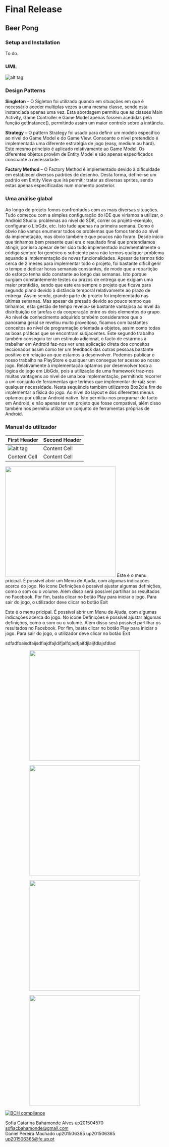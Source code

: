 # Final Release
## Beer Pong

### Setup and Installation

To do.

### UML

![alt tag](https://github.com/Kyahra/LPOO1617_T3G8/blob/finalRelease/UML/firstUML.png "UML")

### Design Patterns

**Singleton** – O Sigleton foi utilizado quando em situações em que é necessário aceder multiplas vezes a uma mesma classe, sendo esta instanciada apenas uma vez. Esta abordagem permitiu que as classes Main Activity, Game Controller e Game Model apenas fossem acedidas pela função getInstance(), permitindo assim um maior controlo sobre a instância.

**Strategy** – O pattern Strategy foi usado para definir um modelo específico ao nível do Game Model e do Game View. Consoante o nível pretendido é implementada  uma diferente estratégia de jogo (easy, medium ou hard). Este mesmo princípio é aplicado relativamente ao Game Model. Os diferentes objetos provêm de Entity Model e são apenas especificados consoante a necessidade.

**Factory Method** – O Factory Method é implementado devido à dificuldade em establecer diversos padrões de desenho. Desta forma, define-se um padrão em Entity View que irá permitir tratar as diversas sprites, sendo estas apenas especificadas num momento posterior.

### Uma análise glabal

Ao longo do projeto fomos confrontados com as mais diversas situações. Tudo começou com a simples configuração do IDE que viríamos a utilizar, o Android Studio: problemas ao nível do SDK, correr os projeto-exemplo, configurar o LibGdx, etc. Isto tudo apenas na primeira semana. Como é óbvio não vamos enumerar todos os problemas que fomos tendo ao nível da implemetação, mas óbvio também é que poucos não foram. Desde início que tinhamos bem presente qual era o resultado final que pretendíamos atingir, por isso apesar de ter sido tudo implementado incrementalmente o código sempre foi genérico o suficiente para não termos qualquer problema aquando a implementação de novas funcionalidades. Apesar de termos tido cerca de 2 meses para implementar todo o projeto, foi bastante dificíl gerir o tempo e dedicar horas semanais constantes, de modo que a repartição do esforço tenha sido constante ao longo das semanas. Isto porque surgiam constantemente testes ou prazos de entrega que exigiam uma maior prontidão, sendo que este era sempre o projeto que ficava para segundo plano devido à distância temporal relativamente ao prazo de entrega. Assim sendo, grande parte do projeto foi implementado nas últimas semanas. Mas apesar da pressão devido ao pouco tempo que tinhamos, esta gestão de tempo revelou-se bastante vantajosa ao nível da distribuição de tarefas e da cooperação entre os dois elementos do grupo. Ao nível de conhecimento adquirido também consideramos que o panorama geral se revelou muito proveitoso, ficamos com bastantes conceitos ao nível de programação orientada a objetos, assim como todas as boas práticas que se encontram subjacentes. Este segundo trabalho também conseguiu ter um estímulo adicional, o facto de estarmos a trabalhar em Android faz-nos ver uma aplicação direta dos conceitos leccionados assim como ter um feedback das outras pessoas bastante positivo em relação ao que estamos a desenvolver. Podemos publicar o nosso trabalho na PlayStore e qualquer um consegue ter acesso ao nosso jogo. Relativamente à implementação optamos por desenvolver toda a lógica do jogo em LibGdx, pois a utilização de uma framework traz-nos muitas vantagens ao nível de uma boa implementação, permitindo recorrer a um conjunto de ferramentas que terímos que implementar de raiz sem qualquer necessidade. Nesta sequência também utilizamos Box2d a fim de implementar a física do jogo. Ao nível do layout e dos diferentes menus optamos por utilizar Android nativo. Isto permitiu-nos programar de facto em Android, e não apenas ter um projeto que fosse compatível, além disso também nos permitiu utilizar um conjunto de ferramentas próprias de Android.

### Manual do utilizador

| First Header  | Second Header |
| ------------- | ------------- |
| ![alt tag](https://github.com/Kyahra/LPOO1617_T3G8/blob/finalRelease/ImagesREADME/beerpongame.png "game")  | Content Cell  |
| Content Cell  | Content Cell  |


<div style="float: right">
</div>

<p align="left">
  <img src="https://github.com/Kyahra/LPOO1617_T3G8/blob/finalRelease/ImagesREADME/beerpongame.png" width="350"/>
  Este é o menu pricipal. É possível abrir um Menu de Ajuda, com algumas indicações acerca do jogo. No ícone Definições é possível       ajustar algumas definições, como o som ou o volume. Além disso será possível partilhar os resultados no Facebook. Por fim, basta clicar no botão Play para iniciar o jogo. Para sair do jogo, o utilizador deve clicar no botão Exit
</p>
<p align="rigth">
    Este é o menu pricipal. É possível abrir um Menu de Ajuda, com algumas indicações acerca do jogo. No ícone Definições é possível       ajustar algumas definições, como o som ou o volume. Além disso será possível partilhar os resultados no Facebook. Por fim, basta clicar no botão Play para iniciar o jogo. Para sair do jogo, o utilizador deve clicar no botão Exit
</p>
sdfadfoaisdfaijsdfiajdfajldifjalfdjadfjaifdjlaijfdlajsfdlad
<p align="center">
  <img src="https://github.com/Kyahra/LPOO1617_T3G8/blob/finalRelease/ImagesREADME/helpmenu.png" width="350"/>
</p>
<p align="center">
  <img src="https://github.com/Kyahra/LPOO1617_T3G8/blob/finalRelease/ImagesREADME/levelMenu.png " width="350"/>
</p>
<p align="center">
  <img src="https://github.com/Kyahra/LPOO1617_T3G8/blob/finalRelease/ImagesREADME/scoremenu.png" width="350"/>
</p>
<p align="center">
  <img src="https://github.com/Kyahra/LPOO1617_T3G8/blob/finalRelease/ImagesREADME/settingsmenu.png" width="350"/>
</p>






[![BCH compliance](https://bettercodehub.com/edge/badge/Kyahra/LPOO1617_T3G8?token=b95cdade23d33bd80209bd0cdcb8c574b0a21573)](https://bettercodehub.com/)

Sofia Catarina Bahamonde Alves up201504570 sofiacbahamonde@gmail.com <br />
Daniel Pereira Machado up201506365 up201506365 up201506365@fe.up.pt <br />


